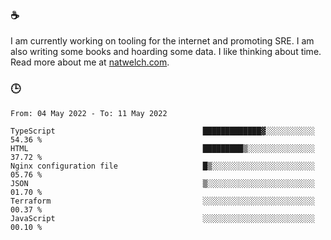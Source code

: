 ### ☕

I am currently working on tooling for the internet and promoting SRE. I am also writing some books and hoarding some data. I like thinking about time. Read more about me at [natwelch.com](https://natwelch.com).

### 🕒

<!--START_SECTION:waka-->

```text
From: 04 May 2022 - To: 11 May 2022

TypeScript                                 █████████████▓░░░░░░░░░░░   54.36 %
HTML                                       █████████▒░░░░░░░░░░░░░░░   37.72 %
Nginx configuration file                   █▒░░░░░░░░░░░░░░░░░░░░░░░   05.76 %
JSON                                       ▒░░░░░░░░░░░░░░░░░░░░░░░░   01.70 %
Terraform                                  ░░░░░░░░░░░░░░░░░░░░░░░░░   00.37 %
JavaScript                                 ░░░░░░░░░░░░░░░░░░░░░░░░░   00.10 %
```

<!--END_SECTION:waka-->
